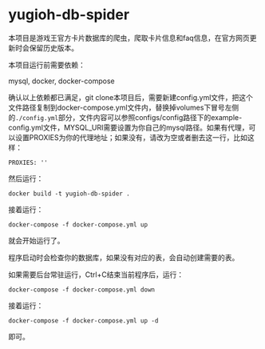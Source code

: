 # yugioh-db-spider

本项目是游戏王官方卡片数据库的爬虫，爬取卡片信息和faq信息，在官方网页更新时会保留历史版本。

本项目运行前需要依赖：

mysql, docker, docker-compose

确认以上依赖都已满足，git clone本项目后，需要新建config.yml文件，把这个文件路径复制到docker-compose.yml文件内，替换掉volumes下冒号左侧的`./config.yml`部分，文件内容可以参照configs/config路径下的example-config.yml文件，MYSQL_URI需要设置为你自己的mysql路径。如果有代理，可以设置PROXIES为你的代理地址；如果没有，请改为空或者删去这一行，比如这样：

```
PROXIES: ''
```

然后运行：

```
docker build -t yugioh-db-spider .
```

接着运行：

```
docker-compose -f docker-compose.yml up
```
就会开始运行了。

程序启动时会检查你的数据库，如果没有对应的表，会自动创建需要的表。

如果需要后台常驻运行，Ctrl+C结束当前程序后，运行：

```
docker-compose -f docker-compose.yml down
```

接着运行：

```
docker-compose -f docker-compose.yml up -d
```

即可。
